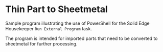 # Thin Part to Sheetmetal

Sample program illustrating the use of PowerShell for the Solid Edge Housekeeper `Run External Program` task.  

The program is intended for imported parts that need to be converted to sheetmetal for further processing.